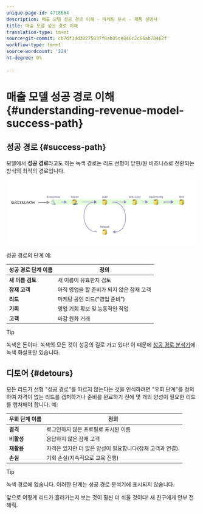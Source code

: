 ```yaml
---
unique-page-id: 4718664
description: 매출 모델 성공 경로 이해 - 마케팅 문서 - 제품 설명서
title: 매출 모델 성공 경로 이해
translation-type: tm+mt
source-git-commit: cb7df3dd38275837f8ab05ce846c2c68ab78462f
workflow-type: tm+mt
source-wordcount: '224'
ht-degree: 0%

---
```



# 매출 모델 성공 경로 이해 {#understanding-revenue-model-success-path}

## 성공 경로 {#success-path}

모델에서 **성공 경로**&#x200B;라고도 하는 녹색 경로는 리드 선형이 닫힌/원 비즈니스로 전환되는 방식의 최적의 경로입니다.

![—](assets/image2015-6-12-17-3a12-3a18.png)

성공 경로의 단계 예:

| **성공 경로 단계 이름** | **정의** |
|---|---|
| **새 이름 검토** | 새 이름이 유효한지 검토 |
| **잠재 고객** | 아직 영업을 할 준비가 되지 않은 잠재 고객 |
| **리드** | 마케팅 공인 리드(&quot;영업 준비&quot;) |
| **기회** | 영업 기회 확보 및 능동적인 작업 |
| **고객** | 마감 원화 거래 |

>[!TIP]
>
>녹색은 돈이다. 녹색의 모든 것이 성공의 길로 가고 있다! 이 때문에 [성공 경로 분석기](using-the-success-path-analyzer.md)에 녹색 화살표만 있습니다.

## 디토어 {#detours}

모든 리드가 선형 &quot;성공 경로&quot;를 따르지 않는다는 것을 인식하려면 &quot;우회 단계&quot;를 정의하여 자격이 없는 리드를 캡처하거나 준비를 완료하기 전에 몇 개의 양성이 필요한 리드를 캡처해야 합니다. 예:

| **우회 단계 이름** | **정의** |
|---|---|
| **결격** | 로그인하지 않은 프로필로 표시된 이름 |
| **비활성** | 응답하지 않은 잠재 고객 |
| **재활용** | 자격은 있지만 더 많은 양성이 필요합니다(잠재 고객과 연결). |
| **손실** | 기회 손실(지속적으로 교육 진행) |

>[!TIP]
>
>녹색 경로에 없습니다. 이러한 단계는 성공 경로 분석기에 표시되지 않습니다.

앞으로 어떻게 리드가 흘러가는지 보는 것이 훨씬 더 쉬울 것이다! 새 친구에게 안부 전해줘.
